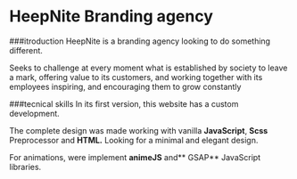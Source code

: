 # HeepNite Branding agency

###itroduction
HeepNite is a branding agency looking to do something different.

Seeks to challenge at every moment what is established by society to leave a mark, offering value to its customers, and working together with its employees inspiring, and encouraging them to grow constantly

###tecnical skills
In its first version, this website has a custom development.

The complete design was made
working with vanilla **JavaScript**, **Scss** Preprocessor and **HTML.**
Looking for a minimal and elegant design.

 For animations, were implement **animeJS** and** GSAP** JavaScript libraries.